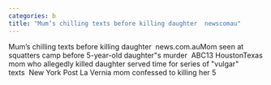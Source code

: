 ```yaml
---
categories: b
title: "Mum’s chilling texts before killing daughter  newscomau"
---
```

Mum’s chilling texts before killing daughter&nbsp;&nbsp;news.com.auMom seen at squatters camp before 5-year-old daughter"s murder&nbsp;&nbsp;ABC13 HoustonTexas mom who allegedly killed daughter served time for series of "vulgar" texts&nbsp;&nbsp;New York Post La Vernia mom confessed to killing her 5
